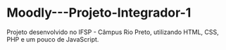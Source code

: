 # Moodly---Projeto-Integrador-1
Projeto desenvolvido no IFSP - Câmpus Rio Preto, utilizando HTML, CSS, PHP e um pouco de JavaScript. 
